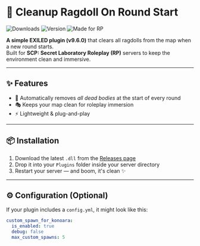 # 🧹 Cleanup Ragdoll On Round Start

![Downloads](https://img.shields.io/github/downloads/Konoaru384/CleanupRagdollOnRoundStart/total?style=for-the-badge)
![Version](https://img.shields.io/badge/EXILED-9.6.0-blueviolet?style=for-the-badge)
![Made for RP](https://img.shields.io/badge/RP%20Friendly-%E2%9C%94-lightgreen?style=for-the-badge)

**A simple EXILED plugin (v9.6.0)** that clears all ragdolls from the map when a new round starts.  
Built for **SCP: Secret Laboratory Roleplay (RP)** servers to keep the environment clean and immersive.

---

## ✨ Features

- 🧼 Automatically removes *all dead bodies* at the start of every round
- 🎭 Keeps your map clean for roleplay immersion
- ⚡ Lightweight & plug-and-play

---

## 📦 Installation

1. Download the latest `.dll` from the [Releases page](https://github.com/Konoaru384/CleanupRagdollOnRoundStart/releases)
2. Drop it into your `Plugins` folder inside your server directory
3. Restart your server — and boom, it's clean ✨

---

## ⚙️ Configuration (Optional)

If your plugin includes a `config.yml`, it might look like this:

```yaml
custom_spawn_for_konoara:
  is_enabled: true
  debug: false
  max_custom_spawns: 5
